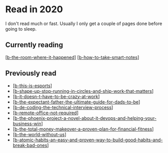 # Read in 2020

I don't read much or fast. Usually I only get a couple of pages done before going to sleep.

## Currently reading

[[b-the-room-where-it-happened]]
[[b-how-to-take-smart-notes]]

## Previously read

- [[b-this-is-esports]]
- [[b-shape-up-stop-running-in-circles-and-ship-work-that-matters]]
- [[b-it-doesn-t-have-to-be-crazy-at-work]]
- [[b-the-expectant-father-the-ultimate-guide-for-dads-to-be]]
- [[b-de-coding-the-technical-interview-process]]
- [[b-remote-office-not-required]]
- [[b-the-phoenix-project-a-novel-about-it-devops-and-helping-your-business-win]]
- [[b-the-total-money-makeover-a-proven-plan-for-financial-fitness]]
- [[b-the-world-without-us]]
- [[b-atomic-habits-an-easy-and-proven-way-to-build-good-habits-and-break-bad-ones]]

[//begin]: # "Autogenerated link references for markdown compatibility"
[b-the-room-where-it-happened]: b-the-room-where-it-happened "B: The Room Where It Happened"
[b-how-to-take-smart-notes]: b-how-to-take-smart-notes "B: How to Take Smart Notes"
[b-this-is-esports]: b-this-is-esports "B: This Is Esports"
[b-shape-up-stop-running-in-circles-and-ship-work-that-matters]: b-shape-up-stop-running-in-circles-and-ship-work-that-matters "B: Shape Up: Stop Running in Circles and Ship Work that Matters"
[b-it-doesn-t-have-to-be-crazy-at-work]: b-it-doesn-t-have-to-be-crazy-at-work "B: It Doesn't Have to Be Crazy at Work"
[b-the-expectant-father-the-ultimate-guide-for-dads-to-be]: b-the-expectant-father-the-ultimate-guide-for-dads-to-be "B: The Expectant Father: The Ultimate Guide for Dads-to-Be"
[b-de-coding-the-technical-interview-process]: b-de-coding-the-technical-interview-process "B: De-Coding The Technical Interview Process"
[b-remote-office-not-required]: b-remote-office-not-required "B: Remote: Office Not Required"
[b-the-phoenix-project-a-novel-about-it-devops-and-helping-your-business-win]: b-the-phoenix-project-a-novel-about-it-devops-and-helping-your-business-win "B: The Phoenix Project: A Novel about IT, DevOps, and Helping Your Business Win"
[b-the-total-money-makeover-a-proven-plan-for-financial-fitness]: b-the-total-money-makeover-a-proven-plan-for-financial-fitness "B: The Total Money Makeover: A Proven Plan for Financial Fitness"
[b-the-world-without-us]: b-the-world-without-us "B: The World Without Us"
[b-atomic-habits-an-easy-and-proven-way-to-build-good-habits-and-break-bad-ones]: b-atomic-habits-an-easy-and-proven-way-to-build-good-habits-and-break-bad-ones "B: Atomic Habits: An Easy and Proven Way to Build Good Habits and Break Bad Ones"
[//end]: # "Autogenerated link references"
